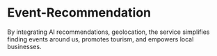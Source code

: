 # Event-Recommendation
By integrating AI recommendations, geolocation, the service simplifies finding events around us, promotes tourism, and empowers local businesses. 
